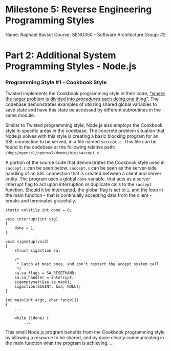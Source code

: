# Milestone 5: Reverse Engineering Programming Styles

Name: Raphael Bassot
Course: SENG350 - Software Architecture
Group: #2

# Part 2: Additional System Programming Styles - Node.js
### Programming Style #1 - Cookbook Style

Twisted implements the Cookbook programming style in their code, ["where the larger problem is divided into *procedures* each doing one thing"](https://learning-oreilly-com.ezproxy.library.uvic.ca/library/view/exercises-in-programming/9781482227376/K22536_C004.xhtml#c04_sec001). The codebase demonstrates examples of utilizing shared global variables to save state and have this state be accessed by different subroutines in the same module.

Similar to Twisted programming style, Node.js also employs the Cookbook style in specific areas in the codebase. The concrete problem situation that Node.js solves with this style is creating a basic blocking program for an SSL connection to be served, in a file named `saccept.c`. This file can be found in the codebase at the following relative path: `/deps/openssl/openssl/demos/bio/saccept.c`.

A portion of the source code that demonstrates the Cookbook style used in `saccept.c` can be seen below. `saccept.c` can be seen as the server-side handling of an SSL connection that is created between a client and server entity. The program uses a global `done` variable, that acts as a server interrupt flag to act upon interruption or duplicate calls to the `saccept` function. Should it be interrupted, the global flag is set to `1`, and the loop in the main function - that is continually accepting data from the client - breaks and terminates gracefully.

```
static volatile int done = 0;

void interrupt(int sig)
{
    done = 1;
}

void sigsetup(void)
{
    struct sigaction sa;

    /*
     * Catch at most once, and don't restart the accept system call.
     */
    sa.sa_flags = SA_RESETHAND;
    sa.sa_handler = interrupt;
    sigemptyset(&sa.sa_mask);
    sigaction(SIGINT, &sa, NULL);
}

int main(int argc, char *argv[])
{
    ...

    while (!done) {
        ...
```


This small Node.js program benefits from the Cookbook programming style by allowing a resource to be shared, and by more clearly communicating in the main function what the program is achieving. ...